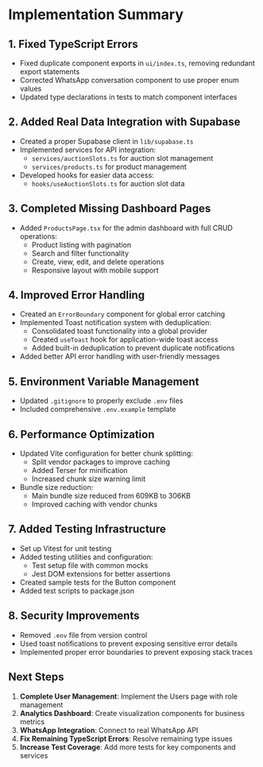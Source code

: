 # Implementation Summary

## 1. Fixed TypeScript Errors

- Fixed duplicate component exports in `ui/index.ts`, removing redundant export statements
- Corrected WhatsApp conversation component to use proper enum values
- Updated type declarations in tests to match component interfaces

## 2. Added Real Data Integration with Supabase

- Created a proper Supabase client in `lib/supabase.ts`
- Implemented services for API integration:
  - `services/auctionSlots.ts` for auction slot management
  - `services/products.ts` for product management
- Developed hooks for easier data access:
  - `hooks/useAuctionSlots.ts` for auction slot data

## 3. Completed Missing Dashboard Pages

- Added `ProductsPage.tsx` for the admin dashboard with full CRUD operations:
  - Product listing with pagination
  - Search and filter functionality
  - Create, view, edit, and delete operations
  - Responsive layout with mobile support

## 4. Improved Error Handling

- Created an `ErrorBoundary` component for global error catching
- Implemented Toast notification system with deduplication:
  - Consolidated toast functionality into a global provider
  - Created `useToast` hook for application-wide toast access
  - Added built-in deduplication to prevent duplicate notifications
- Added better API error handling with user-friendly messages

## 5. Environment Variable Management

- Updated `.gitignore` to properly exclude `.env` files
- Included comprehensive `.env.example` template

## 6. Performance Optimization

- Updated Vite configuration for better chunk splitting:
  - Split vendor packages to improve caching
  - Added Terser for minification
  - Increased chunk size warning limit
- Bundle size reduction:
  - Main bundle size reduced from 609KB to 306KB
  - Improved caching with vendor chunks

## 7. Added Testing Infrastructure

- Set up Vitest for unit testing
- Added testing utilities and configuration:
  - Test setup file with common mocks
  - Jest DOM extensions for better assertions
- Created sample tests for the Button component
- Added test scripts to package.json

## 8. Security Improvements

- Removed `.env` file from version control
- Used toast notifications to prevent exposing sensitive error details
- Implemented proper error boundaries to prevent exposing stack traces

## Next Steps

1. **Complete User Management**: Implement the Users page with role management
2. **Analytics Dashboard**: Create visualization components for business metrics
3. **WhatsApp Integration**: Connect to real WhatsApp API
4. **Fix Remaining TypeScript Errors**: Resolve remaining type issues
5. **Increase Test Coverage**: Add more tests for key components and services 